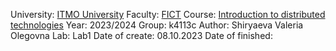 University: [ITMO University](https://itmo.ru/ru/)
Faculty: [FICT](https://fict.itmo.ru)
Course: [Introduction to distributed technologies](https://github.com/itmo-ict-faculty/introduction-to-distributed-technologies)
Year: 2023/2024
Group: k4113c
Author: Shiryaeva Valeria Olegovna
Lab: Lab1
Date of create: 08.10.2023
Date of finished: 
